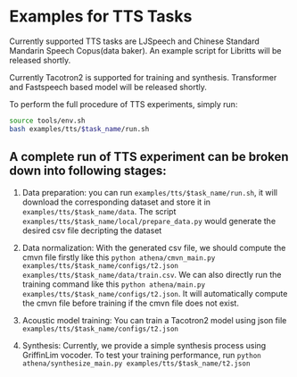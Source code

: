 # Examples for TTS Tasks

Currently supported TTS tasks are LJSpeech and Chinese Standard Mandarin Speech Copus(data baker). An example script for Libritts will be released shortly. 

Currently Tacotron2 is supported for training and synthesis. Transformer and Fastspeech based model will be released shortly.

To perform the full procedure of TTS experiments, simply run:
```bash
source tools/env.sh
bash examples/tts/$task_name/run.sh
```

## A complete run of TTS experiment can be broken down into following stages:

1) Data preparation: you can run `examples/tts/$task_name/run.sh`, it will download the corresponding dataset and store it in `examples/tts/$task_name/data`. The script `examples/tts/$task_name/local/prepare_data.py` would generate the desired csv file decripting the dataset

2) Data normalization: With the generated csv file, we should compute the cmvn file firstly like this `python athena/cmvn_main.py examples/tts/$task_name/configs/t2.json examples/tts/$task_name/data/train.csv`. We can also directly run the training command like this `python athena/main.py examples/tts/$task_name/configs/t2.json`. It will automatically compute the cmvn file before training if the cmvn file does not exist.

4) Acoustic model training: You can train a Tacotron2 model using json file `examples/tts/$task_name/configs/t2.json`

6) Synthesis: Currently, we provide a simple synthesis process using GriffinLim vocoder. To test your training performance, run `python athena/synthesize_main.py examples/tts/$task_name/t2.json`
